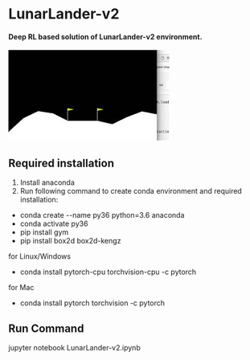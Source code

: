 # LunarLander-v2
#### Deep RL based solution of LunarLander-v2 environment. 


[![Watch the video](lunar_lander.jpg)](https://youtu.be/nHD4bFZyaRg)


## Required installation

1. Install anaconda
2. Run following command to create conda environment and required installation:
- conda create --name py36 python=3.6 anaconda
- conda activate py36
- pip install gym
- pip install box2d box2d-kengz

 for Linux/Windows
- conda install pytorch-cpu torchvision-cpu -c pytorch

 for Mac
- conda install pytorch torchvision -c pytorch

## Run Command

jupyter notebook LunarLander-v2.ipynb
